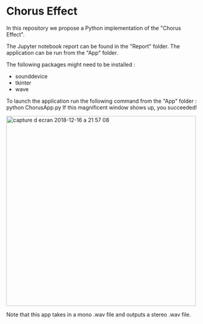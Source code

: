 # Chorus Effect
In this repository we propose a Python implementation of the "Chorus Effect".

The Jupyter notebook report can be found in the "Report" folder. 
The application can be run from the "App" folder. 

The following packages might need to be installed :
- sounddevice
- tkinter
- wave

To launch the application run the following command from the "App" folder : python ChorusApp.py 
If this magnificent window shows up, you succeeded!

<img width="500" alt="capture d ecran 2018-12-16 a 21 57 08" src="https://user-images.githubusercontent.com/34477292/50058815-2339ac00-017e-11e9-90a4-c6d3512218b5.png">

Note that this app takes in a mono .wav file and outputs a stereo .wav file.
